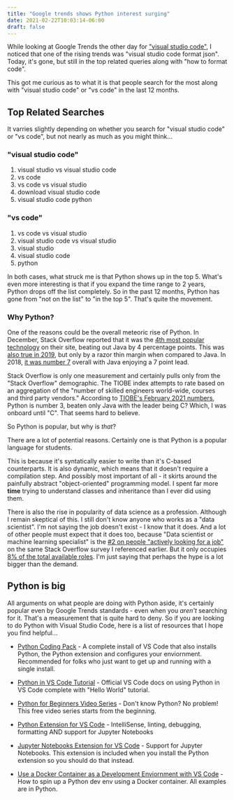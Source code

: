 ```yaml
---
title: "Google trends shows Python interest surging"
date: 2021-02-22T10:03:14-06:00
draft: false
---
```


While looking at Google Trends the other day for ["visual studio code"](https://trends.google.com/trends/explore?q=visual%20studio%20code&geo=US), I noticed that one of the rising trends was "visual studio code format json". Today, it's gone, but still in the top related queries along with "how to format code".

This got me curious as to what it is that people search for the most along with "visual studio code" or "vs code" in the last 12 months.

## Top Related Searches

It varries slightly depending on whether you search for "visual studio code" or "vs code", but not nearly as much as you might think...

### "visual studio code"

1. visual studio vs visual studio code
2. vs code
3. vs code vs visual studio
4. download visual studio code
5. visual studio code python

### "vs code"

1. vs code vs visual studio
2. visual studio code vs visual studio
3. visual studio
4. visual studio code
5. python

In both cases, what struck me is that Python shows up in the top 5. What's even more interesting is that if you expand the time range to 2 years, Python drops off the list completely. So in the past 12 months, Python has gone from "not on the list" to "in the top 5". That's quite the movement.

### Why Python?

One of the reasons could be the overall meteoric rise of Python. In December, Stack Overflow reported that it was the [4th most popular technology](https://insights.stackoverflow.com/survey/2020#most-popular-technologies) on their site, beating out Java by 4 percentage points. This was [also true in 2019](https://insights.stackoverflow.com/survey/2019#technology), but only by a razor thin margin when compared to Java. In 2018, [it was number 7](https://insights.stackoverflow.com/survey/2018#technology) overall with Java enjoying a 7 point lead. 

Stack Overflow is only one measurement and certainly pulls only from the "Stack Overflow" demographic. The TIOBE index attempts to rate based on an aggregation of the "number of skilled engineers world-wide, courses and third party vendors." According to [TIOBE's February 2021 numbers](https://www.tiobe.com/tiobe-index/), Python is number 3, beaten only Java with the leader being C? Which, I was onboard until "C". That seems hard to believe.

So Python is popular, but why is _that_?

There are a lot of potential reasons. Certainly one is that Python is a popular language for students. 

This is because it's syntatically easier to write than it's C-based counterparts. It is also dynamic, which means that it doesn't require a compilation step. And possibly most important of all - it skirts around the painfully abstract "object-oriented" programming model. I spent far more **time** trying to understand classes and inheritance than I ever did using them.

There is also the rise in popularity of data science as a profession. Although I remain skeptical of this. I still don't know anyone who works as a "data scientist". I'm not saying the job doesn't exist - I know that it does. And a lot of other people must expect that it does too, because "Data scientist or machine learning specialist" is the [#2 on people "actively looking for a job"](https://insights.stackoverflow.com/survey/2020#work-whos-actively-looking-for-a-job) on the same Stack Overflow survey I referenced earlier. But it only occupies [8% of the total available roles](https://insights.stackoverflow.com/survey/2020#developer-roles). I'm just saying that perhaps the hype is a lot bigger than the demand.

## Python is big

All arguments on what people are doing with Python aside, it's certainly popular even by Google Trends standards - even when you *aren't* searching for it. That's a measurement that is quite hard to deny. So if you are looking to do Python with Visual Studio Code, here is a list of resources that I hope you find helpful...

* [Python Coding Pack](https://code.visualstudio.com/learntocode?WT.mc_id=devcloud-17278-buhollan) - A complete install of VS Code that also installs Python, the Python extension and configures your enviornment. Recommended for folks who just want to get up and running with a single install.

* [Python in VS Code Tutorial](https://code.visualstudio.com/docs/python/python-tutorial?WT.mc_id=devcloud-17278-buhollan) - Official VS Code docs on using Python in VS Code complete with "Hello World" tutorial.

* [Python for Beginners Video Series](https://channel9.msdn.com/Series/Intro-to-Python-Development?WT.mc_id=python-c9-niner&WT.mc_id=devcloud-17278-buhollan) - Don't know Python? No problem! This free video series starts from the beginning.

* [Python Extension for VS Code](https://marketplace.visualstudio.com/items?itemName=ms-python.python&WT.mc_id=devcloud-17278-buhollann) - IntelliSense, linting, debugging, formatting AND support for Jupyter Notebooks

* [Jupyter Notebooks Extension for VS Code](https://marketplace.visualstudio.com/items?itemName=ms-toolsai.jupyter&WT.mc_id=devcloud-17278-buhollan) - Support for Jupyter Notebooks. This extension is included when you install the Python extension so you should do that instead.

* [Use a Docker Container as a Development Enviornment with VS Code](https://docs.microsoft.com/learn/modules/use-docker-container-dev-env-vs-code/?WT.mc_id=devcloud-17278-buhollan) - How to spin up a Python dev env using a Docker container. All examples are in Python.